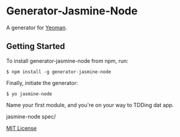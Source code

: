 # Generator-Jasmine-Node

A generator for [Yeoman](http://yeoman.io).

## Getting Started

To install generator-jasmine-node from npm, run:

```
$ npm install -g generator-jasmine-node
```

Finally, initiate the generator:

```
$ yo jasmine-node
```

Name your first module, and you're on your way to TDDing dat app.

jasmine-node spec/

[MIT License](http://en.wikipedia.org/wiki/MIT_License)
